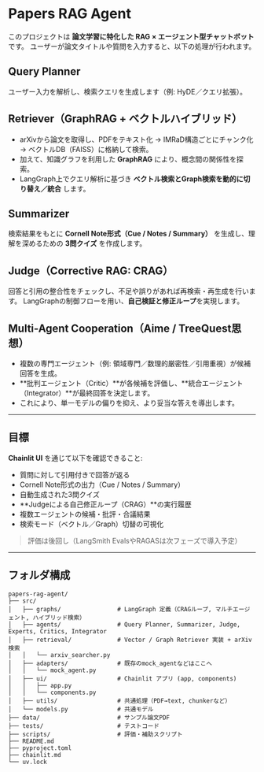 # Papers RAG Agent

このプロジェクトは **論文学習に特化した RAG × エージェント型チャットボット** です。
ユーザーが論文タイトルや質問を入力すると、以下の処理が行われます。

## Query Planner

ユーザー入力を解析し、検索クエリを生成します（例: HyDE／クエリ拡張）。

## Retriever（GraphRAG + ベクトルハイブリッド）

* arXivから論文を取得し、PDFをテキスト化 → IMRaD構造ごとにチャンク化 → ベクトルDB（FAISS）に格納して検索。
* 加えて、知識グラフを利用した **GraphRAG** により、概念間の関係性を探索。
* LangGraph上でクエリ解析に基づき **ベクトル検索とGraph検索を動的に切り替え／統合** します。

## Summarizer

検索結果をもとに **Cornell Note形式（Cue / Notes / Summary）** を生成し、理解を深めるための **3問クイズ** を作成します。

## Judge（Corrective RAG: CRAG）

回答と引用の整合性をチェックし、不足や誤りがあれば再検索・再生成を行います。
LangGraphの制御フローを用い、**自己検証と修正ループ**を実現します。

## Multi-Agent Cooperation（Aime / TreeQuest思想）

* 複数の専門エージェント（例: 領域専門／数理的厳密性／引用重視）が候補回答を生成。
* **批判エージェント（Critic）**が各候補を評価し、**統合エージェント（Integrator）**が最終回答を決定します。
* これにより、単一モデルの偏りを抑え、より妥当な答えを導出します。

---

## 目標

**Chainlit UI** を通じて以下を確認できること:

* 質問に対して引用付きで回答が返る
* Cornell Note形式の出力（Cue / Notes / Summary）
* 自動生成された3問クイズ
* **Judgeによる自己修正ループ（CRAG）**の実行履歴
* 複数エージェントの候補・批評・合議結果
* 検索モード（ベクトル／Graph）切替の可視化

> 評価は後回し（LangSmith EvalsやRAGASは次フェーズで導入予定）

---

## フォルダ構成

```tree
papers-rag-agent/
├── src/
│   ├── graphs/                # LangGraph 定義（CRAGループ, マルチエージェント, ハイブリッド検索）
│   ├── agents/                # Query Planner, Summarizer, Judge, Experts, Critics, Integrator
│   ├── retrieval/             # Vector / Graph Retriever 実装 + arXiv検索
│   │   └── arxiv_searcher.py
│   ├── adapters/              # 既存のmock_agentなどはここへ
│   │   └── mock_agent.py
│   ├── ui/                    # Chainlit アプリ (app, components)
│   │   ├── app.py
│   │   └── components.py
│   ├── utils/                 # 共通処理（PDF→text, chunkerなど）
│   └── models.py              # 共通モデル
├── data/                      # サンプル論文PDF
├── tests/                     # テストコード
├── scripts/                   # 評価・補助スクリプト
├── README.md
├── pyproject.toml
├── chainlit.md
└── uv.lock
```
